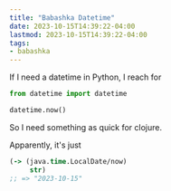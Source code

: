 ```yaml
---
title: "Babashka Datetime"
date: 2023-10-15T14:39:22-04:00
lastmod: 2023-10-15T14:39:22-04:00
tags:
- babashka
---
```


If I need a datetime in Python, I reach for

```python
from datetime import datetime

datetime.now()
```

So I need something as quick for clojure.

Apparently, it's just

```clojure
(-> (java.time.LocalDate/now)
     str)
;; => "2023-10-15"
```
